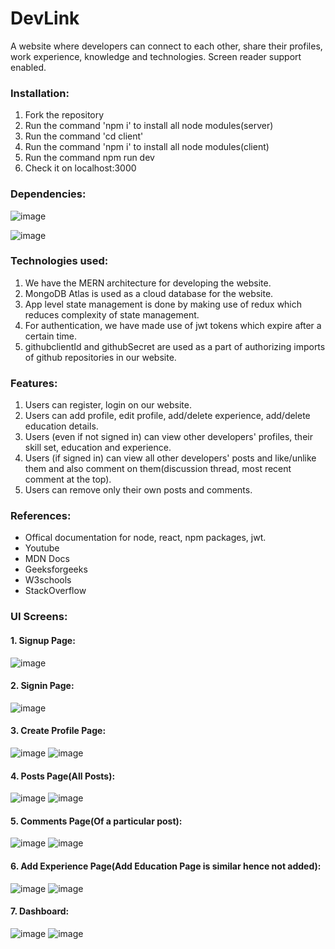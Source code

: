 # DevLink

A website where developers can connect to each other, share their profiles, work experience, knowledge and technologies.
Screen reader support enabled.

### Installation:

1. Fork the repository
2. Run the command 'npm i' to install all node modules(server)
3. Run the command 'cd client'
4. Run the command 'npm i' to install all node modules(client)
5. Run the command npm run dev
6. Check it on localhost:3000

### Dependencies:

![image](https://user-images.githubusercontent.com/59798672/146941895-2cde657e-e4a4-41eb-b589-70f7124d0cff.png)

![image](https://user-images.githubusercontent.com/59798672/146942036-a6618db6-df7e-4a6f-90c8-ddbb74a121ff.png)

### Technologies used:

1. We have the MERN architecture for developing the website.
2. MongoDB Atlas is used as a cloud database for the website.
3. App level state management is done by making use of redux which reduces complexity of state management.
4. For authentication, we have made use of jwt tokens which expire after a certain time.
5. githubclientId and githubSecret are used as a part of authorizing imports of github repositories in our website.

### Features:

1. Users can register, login on our website.
2. Users can add profile, edit profile, add/delete experience, add/delete education details. 
3. Users (even if not signed in) can view other developers' profiles, their skill set, education and experience.
4. Users (if signed in) can view all other developers' posts and like/unlike them and also comment on them(discussion thread, most recent comment at the top).
5. Users can remove only their own posts and comments.

### References:

* Offical documentation for node, react, npm packages, jwt.
* Youtube
* MDN Docs
* Geeksforgeeks
* W3schools
* StackOverflow

### UI Screens:

#### 1. Signup Page:

![image](https://user-images.githubusercontent.com/59798672/146943766-db6ae521-394f-41ad-b7dc-a2495644494c.png)

#### 2. Signin Page:

![image](https://user-images.githubusercontent.com/59798672/146943846-e03a3c2b-d4ff-4f14-b403-e6ef473757e6.png)

#### 3. Create Profile Page:

![image](https://user-images.githubusercontent.com/59798672/146945864-110afc17-2d85-4f44-8ccd-53319a54b417.png)
![image](https://user-images.githubusercontent.com/59798672/146945900-16758cbd-c5c1-404c-8d64-d48e9b3e1518.png)

#### 4. Posts Page(All Posts):

![image](https://user-images.githubusercontent.com/59798672/146945980-bf2e0666-e1c7-4938-84a7-287be150e178.png)
![image](https://user-images.githubusercontent.com/59798672/146946016-05f10c21-fae5-4e8b-a299-8f00e0798a5f.png)

#### 5. Comments Page(Of a particular post):

![image](https://user-images.githubusercontent.com/59798672/146946082-e62b3b08-2db6-41d2-a344-bb94476a5e73.png)
![image](https://user-images.githubusercontent.com/59798672/146946109-7fd87e92-05a9-4076-a78c-f216bd04ad56.png)

#### 6. Add Experience Page(Add Education Page is similar hence not added):

![image](https://user-images.githubusercontent.com/59798672/146946379-b0f15bf7-7803-42ca-9e96-d0b607d8dba6.png)
![image](https://user-images.githubusercontent.com/59798672/146946423-b8bd11ea-8bb5-4fea-925e-ca24a8c67537.png)

#### 7. Dashboard:

![image](https://user-images.githubusercontent.com/59798672/146946865-cd9d80fb-9759-4720-901f-bc4cef2181c4.png)
![image](https://user-images.githubusercontent.com/59798672/146946894-f8a509b9-9458-4797-abc4-86168f6d5bf1.png)





